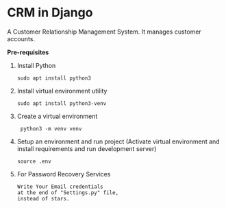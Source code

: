 # CRM in Django
A Customer Relationship Management System. It manages customer accounts.

**Pre-requisites**

1. Install Python
    ```shell script
    sudo apt install python3
    ```

1. Install virtual environment utility
    ```shell script
    sudo apt install python3-venv
    ```
1. Create a virtual environment
    ```shell script
     python3 -m venv venv
    ```

1. Setup an environment and run project (Activate virtual environment and install requirements and run development server)
    ```shell script
    source .env
    ```
5. For Password Recovery Services
    ```
    Write Your Email credentials
    at the end of "Settings.py" file, 
    instead of stars.
    ```
